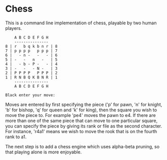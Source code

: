 Chess
======

This is a command line implementation of chess, playable by two human players.

        A B C D E F G H
        ---------------
    8 | r   b q k b n r | 8
    7 | p p p p   p p p | 7
    6 |   - n -   -   - | 6
    5 | -   -   n   -   | 5
    4 |   - b - P -   - | 4
    3 | -   -   - N -   | 3
    2 | P P P P   P P P | 2
    1 | R N B Q K B N R | 1
        ---------------
        A B C D E F G H
    
    Black enter your move: 

Moves are entered by first specifying the piece ('p' for pawn, 'n' for knight, 'b' for bishop, 'q' for queen and 'k' for king), then the square you wish to move the piece to. For example 'pe4' moves the pawn to e4. If there are more than one of the same piece that can move to one particular square, you can specify the piece by giving its rank or file as the second character. For instance, 'r4a1' means we wish to move the rook that is on the fourth rank to a1.

The next step is to add a chess engine which uses alpha-beta pruning, so that playing alone is more enjoyable.
